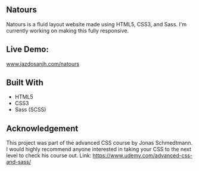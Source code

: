 ## Natours

Natours is a fluid layout website made using HTML5, CSS3, and Sass. I'm currently working on making this fully responsive.

## Live Demo:
www.jazdosanjh.com/natours

## Built With

* HTML5
* CSS3
* Sass (SCSS)

## Acknowledgement
This project was part of the advanced CSS course by Jonas Schmedtmann. I would highly recommend anyone interested in taking your CSS
to the next level to check his course out. Link: https://www.udemy.com/advanced-css-and-sass/
